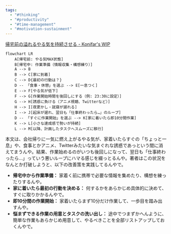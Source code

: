 ```yaml
---
tags:
  - "#thinking"
  - "#productivity"
  - "#time-management"
  - "#motivation-sustainment"
---
```

[帰宅前の溢れるやる気を持続させる - Konifar's WIP](https://konifar.hatenablog.com/entry/2015/06/25/041721)

```mermaid
flowchart LR
    A[帰宅前: やる気MAX状態]
    B[帰宅中: 作業準備（情報収集・構想練り）]
    A --> B
    B --> C[家に到着]
    C --> D{最初の行動は？}
    D -- 「食事・休憩」を選ぶ --> E[一息つく]
    E --> F[やる気が低下]
    F --> G[作業開始時間を後回しにする（例: 23:30に設定）]
    G --> H[誘惑に負ける（アニメ視聴、Twitterなど）]
    H --> I[夜更かし・就寝が遅れる]
    I --> J[起床が遅れ、翌日も「仕事終わったら…」のループ]
    D -- 「すぐに作業開始」を選ぶ --> K[家に着いたら即10分間作業]
    K --> L[小さな達成感で勢いが持続]
    L --> M[以降、計画したタスクへスムーズに移行]
```
本文は、会社帰りに一気に燃え上がるやる気が、家着いたらすぐの「ちょっと一息」や、食事とかアニメ、Twitterみたいな気まぐれな誘惑であっという間に消えてまうんや。結果、作業始めるのがいつも後回しになって、翌日も「仕事終わったら…」っていう悪いループにハマる感じを綴っとるんや。著者はこの状況をなんとか打破しようと、以下の改善策を実践してるんやで。

- **帰宅中から作業準備：** 家着く前に携帯で必要な情報を集めたり、構想を練ったりするんや。
- **家に着いたら最初の行動を決める：** 何するかをあらかじめ具体的に決めて、すぐに取りかかるんやで。
- **即10分間の作業開始：** 家着いたらまず10分だけ作業して、一歩目を踏み出すんや。
- **悩まずできる作業の用意とタスクの洗い出し：** 途中でつまずかへんように、簡単な作業もあらかじめ用意して、やるべきことを全部リストアップしておくんやで。